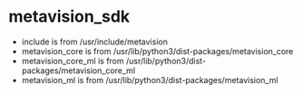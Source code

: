 # metavision_sdk

* include is from /usr/include/metavision
* metavision_core is from /usr/lib/python3/dist-packages/metavision_core
* metavision_core_ml is from /usr/lib/python3/dist-packages/metavision_core_ml
* metavision_ml is from /usr/lib/python3/dist-packages/metavision_ml
